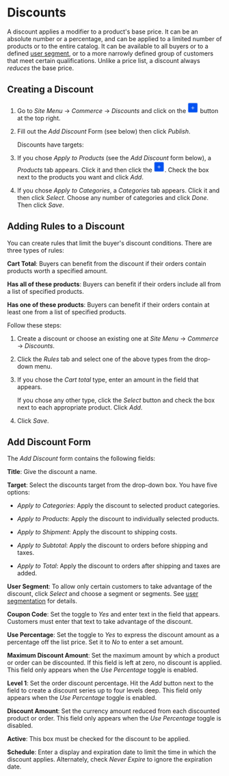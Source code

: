 # Discounts [](id=discounts)

A discount applies a modifier to a product's base price. It can be an absolute
number or a percentage, and can be applied to a limited number of products or to
the entire catalog. It can be available to all buyers or to a defined 
[user segment](/web/commerce/documentation/-/knowledge_base/1-0/user-segmentation),
or to a more narrowly defined group of customers that meet certain
qualifications. Unlike a price list, a discount always *reduces* the base price.

## Creating a Discount [](id=creating-a-discount)

1.  Go to *Site Menu* &rarr; *Commerce* &rarr; *Discounts* and click on the
    ![Add](../../images/icon-add.png) button at the top right.

2.  Fill out the *Add Discount* Form (see below) then click *Publish*.

    Discounts have targets: 

3.  If you chose *Apply to Products* (see the *Add Discount* form below),
    a *Products* tab appears. Click it and then click the
    ![Add](../../images/icon-add.png). Check
    the box next to the products you want and click *Add*.

4.  If you chose *Apply to Categories*, a *Categories* tab appears. Click it and
    then click *Select*. Choose any number of categories and click *Done*. Then
    click *Save*.

## Adding Rules to a Discount [](id=adding-rules-to-a-discount)

You can create rules that limit the buyer's discount conditions. There are three
types of rules:

**Cart Total**: Buyers can benefit from the discount if their orders contain
products worth a specified amount.

**Has all of these products**: Buyers can benefit if their orders include all
from a list of specified products.

**Has one of these products**: Buyers can benefit if their orders contain at
least one from a list of specified products.

Follow these steps:

1.  Create a discount or choose an existing one at *Site Menu* &rarr; *Commerce*
    &rarr; *Discounts*.

2.  Click the *Rules* tab and select one of the above types from the
    drop-down menu.

3.  If you chose the *Cart total* type, enter an amount in the field that
    appears.

    If you chose any other type, click the *Select* button and check the box
    next to each appropriate product. Click *Add*.

5.  Click *Save*.

## Add Discount Form [](id=add-discount-form)

The *Add Discount* form contains the following fields:

**Title**: Give the discount a name.

**Target**: Select the discounts target from the drop-down box. You have five
options:

- *Apply to Categories*: Apply the discount to selected product categories.

- *Apply to Products*: Apply the discount to individually selected products.

- *Apply to Shipment*: Apply the discount to shipping costs.

- *Apply to Subtotal*: Apply the discount to orders before shipping and taxes.

- *Apply to Total*: Apply the discount to orders after shipping and taxes are
added.

**User Segment**: To allow only certain customers to take advantage of the
discount, click *Select* and choose a segment or segments. See 
[user segmentation](/web/commerce/documentation/-/knowledge_base/7-1/user-segmentation)
for details.

**Coupon Code**: Set the toggle to *Yes* and enter text in the field that
appears. Customers must enter that text to take advantage of the discount.

**Use Percentage**: Set the toggle to *Yes* to express the discount amount as
a percentage off the list price. Set it to *No* to enter a set amount.

**Maximum Discount Amount**: Set the maximum amount by which a product or order
can be discounted. If this field is left at zero, no discount is applied. This
field only appears when the *Use Percentage* toggle is enabled.

**Level 1**: Set the order discount percentage. Hit the *Add* button next to the
field to create a discount series up to four levels deep. This field only
appears when the *Use Percentage* toggle is enabled.

**Discount Amount**: Set the currency amount reduced from each discounted
product or order. This field only appears when the *Use Percentage* toggle is
disabled.

**Active**: This box must be checked for the discount to be applied.

**Schedule**: Enter a display and expiration date to limit the time in which the
discount applies. Alternately, check *Never Expire* to ignore the expiration
date.
